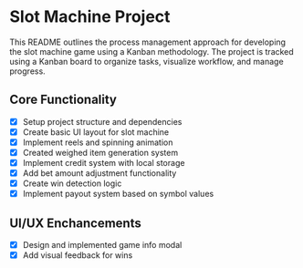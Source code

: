 # Slot Machine Project
This README outlines the process management approach for developing the slot machine game using a Kanban methodology. The project is tracked using a Kanban board to organize tasks, visualize workflow, and manage progress.

## Core Functionality
- [x] Setup project structure and dependencies
- [x] Create basic UI layout for slot machine
- [x] Implement reels and spinning animation
- [x] Created weighed item generation system
- [x] Implement credit system with local storage
- [x] Add bet amount adjustment functionality
- [x] Create win detection logic
- [x] Implement payout system based on symbol values

## UI/UX Enchancements
- [x] Design and implemented game info modal
- [x] Add visual feedback for wins